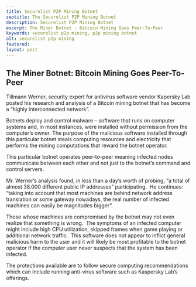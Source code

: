 ```yaml
---
title: Securelist P2P Mining Botnet
seotitle: The Securelist P2P Mining Botnet
description: Securelist P2P Mining Botnet
excerpt: The Miner Botnet - Bitcoin Mining Goes Peer-To-Peer
keywords: securelist p2p mining, p2p mining botnet
alt: securelist p2p mining
featured: 
layout: post
---
```


<h2>The Miner Botnet: Bitcoin Mining Goes Peer-To-Peer</h2>

<p>Tillmann Werner, security expert for antivirus software vendor Kapersky Lab posted his research and analysis of a Bitcoin mining botnet that has become a “highly interconnected network”.<p>

<p>Botnets deploy and control malware – software that runs on computer systems and, in most instances, were installed without permission from the computer’s owner. The purpose of the malicious software installed through this particular botnet steals computing resources and electricity that performs the mining computations that reward the botnet operator.<p>

<p>This particular botnet operates peer-to-peer meaning infected nodes communicate between each other and not just to the botnet’s command and control servers.<p>

<p>Mr. Werner’s analysis found, in less than a day’s worth of probing, “a total of almost 38.000 different public IP addresses” participating.  He continues: “taking into account that most machines are behind network address translation or some gateway nowadays, the real number of infected machines can easily be magnitudes bigger”.<p>

<p>Those whose machines are compromised by the botnet may not even realize that something is wrong.  The symptoms of an infected computer might include high CPU utilization, skipped frames when game playing or additional network traffic.  This software does not appear to inflict general malicious harm to the user and it will likely be most profitable to the botnet operator if the computer user never suspects that the system has been infected.<p>

<p>The protections available are to follow secure computing recommendations which can include running anti-virus software such as Kaspersky Lab’s offerings.<p>

